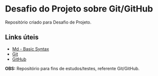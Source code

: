 # Desafio do Projeto sobre Git/GitHub
Repositório criado para Desafio de Projeto.

## Links úteis 
- [Md - Basic Syntax](https://www.markdownguide.org/basic-syntax/)
- [Git](https://git-scm.com/)
- [GitHub](https://github.com/)


**OBS:** Repositório para fins de estudos/testes, referente Git/GitHub.
